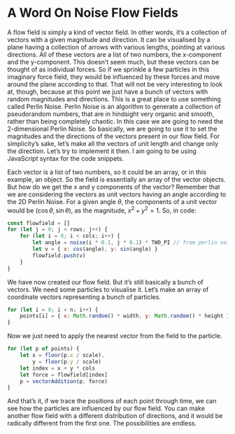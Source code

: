 # A Word On Noise Flow Fields

A flow field is simply a kind of vector field. In other words, it’s a collection of vectors with a given magnitude and direction. It can be visualised by a plane having a collection of arrows with various lengths, pointing at various directions. All of these vectors are a list of two numbers, the x-component and the y-component. This doesn’t seem much, but these vectors can be thought of as individual forces. So if we sprinkle a few particles in this imaginary force field, they would be influenced by these forces and move around the plane according to that. That will not be very interesting to look at, though, because at this point we just have a bunch of vectors with random magnitudes and directions. This is a great place to use something called Perlin Noise. Perlin Noise is an algorithm to generate a collection of pseudorandom numbers, that are in hindsight very organic and smooth, rather than being completely chaotic. In this case we are going to need the 2-dimensional Perlin Noise. So basically, we are going to use it to set the magnitudes and the directions of the vectors present in our flow field. For simplicity’s sake, let’s make all the vectors of unit length and change only the direction. Let’s try to implement it then. I am going to be using JavaScript syntax for the code snippets.

Each vector is a list of two numbers, so it could be an array, or in this example, an object. So the field is essentially an array of the vector objects. But how do we get the x and y components of the vector? Remember that we are considering the vectors as unit vectors having an angle according to the 2D Perlin Noise. For a given angle $\theta$, the components of a unit vector would be $(\cos{\theta}, \sin{\theta})$, as the magnitude, $x^2 + y^2 = 1$. So, in code:

```js
const flowfield = []
for (let j = 0; j < rows; j++) {
    for (let i = 0; i < cols; i++) {
        let angle = noise(i * 0.1, j * 0.1) * TWO_PI // from perlin noise
        let v = { x: cos(angle), y: sin(angle) }
        flowfield.push(v)
    }
}
```

We have now created our flow field. But it’s still basically a bunch of vectors. We need some particles to visualise it. Let’s make an array of coordinate vectors representing a bunch of particles.

```js
for (let i = 0; i < n; i++) {
    points[i] = { x: Math.random() * width, y: Math.random() * height }
}
```

Now we just need to apply the nearest vector from the field to the particle.

```js
for (let p of points) {
    let x = floor(p.x / scale),
        y = floor(p.y / scale)
    let index = x + y * cols
    let force = flowfield[index]
    p = vectorAddition(p, force)
}
```

And that’s it, if we trace the positions of each point through time, we can see how the particles are influenced by our flow field. You can make another flow field with a different distribution of directions, and it would be radically different from the first one. The possibilities are endless.
